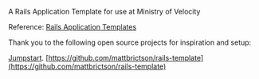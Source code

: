 A Rails Application Template for use at Ministry of Velocity

Reference: [Rails Application Templates](https://guides.rubyonrails.org/rails_application_templates.html)


Thank you to the following open source projects for inspiration and setup:

[Jumpstart](https://github.com/excid3/jumpstart).
[https://github.com/mattbrictson/rails-template](https://github.com/mattbrictson/rails-template)
